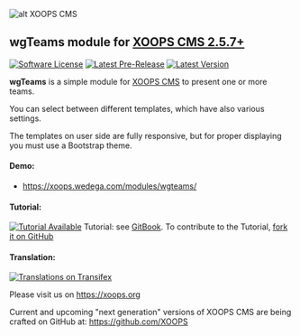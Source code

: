 ![alt XOOPS CMS](https://xoops.org/images/logoXoops4GithubRepository.png)
## wgTeams module for  [XOOPS CMS 2.5.7+](https://xoops.org)
[![Software License](https://img.shields.io/badge/license-GPL-brightgreen.svg?style=flat)](LICENSE)
[![Latest Pre-Release](https://img.shields.io/github/tag/ggoffy/wgteams.svg?style=flat)](https://github.com/ggoffy/wgteams/tags/)
[![Latest Version](https://img.shields.io/github/release/ggoffy/wgteams.svg?style=flat)](https://github.com/ggoffy/wgteams/releases/)

**wgTeams** is a simple module for [XOOPS CMS](https://xoops.org) to present one or more teams.

You can select between different templates, which have also various settings.
                                                                                                                       
The templates on user side are fully responsive, but for proper displaying you must use a Bootstrap theme.
                                                                                                                       
#### Demo: 
* https://xoops.wedega.com/modules/wgteams/

#### Tutorial: 
[![Tutorial Available](https://xoops.org/images/tutorial-available-blue.svg)](https://xoops.gitbook.io/wgteams-tutorial/) Tutorial: see [GitBook](https://xoops.gitbook.io/wgteams-tutorial/).
To contribute to the Tutorial, [fork it on GitHub](https://github.com/XoopsDocs/wgteams-tutorial)

#### Translation: 
[![Translations on Transifex](https://xoops.org/images/translations-transifex-blue.svg)](https://www.transifex.com/xoops)

Please visit us on https://xoops.org

Current and upcoming "next generation" versions of XOOPS CMS are being crafted on GitHub at: https://github.com/XOOPS

